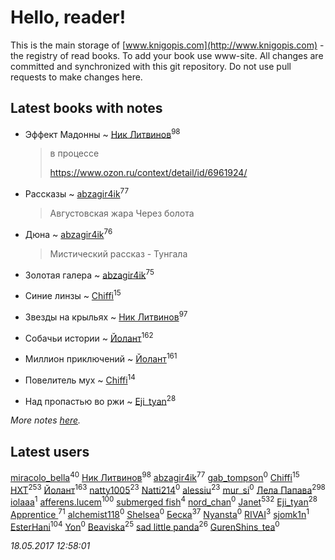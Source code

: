 # Hello, reader!
This is the main storage of [www.knigopis.com](http://www.knigopis.com) - the registry of read books.
To add your book use www-site. All changes are committed and synchronized with this git repository.
Do not use pull requests to make changes here.


## Latest books with notes
* Эффект Мадонны ~ [Ник Литвинов](users/241/241974816-vkontakte)<sup>98</sup>
    > в процессе
    > 
    > https://www.ozon.ru/context/detail/id/6961924/

* Рассказы ~ [abzagir4ik](users/362/3621623-vkontakte)<sup>77</sup>
    > Августовская жара
    > Через болота

* Дюна ~ [abzagir4ik](users/362/3621623-vkontakte)<sup>76</sup>
    > Мистический рассказ - Тунгала

* Золотая галера ~ [abzagir4ik](users/362/3621623-vkontakte)<sup>75</sup>

* Синие линзы ~ [Chiffi](users/105/105831994080785626680-google)<sup>15</sup>

* Звезды на крыльях ~ [Ник Литвинов](users/241/241974816-vkontakte)<sup>97</sup>

* Собачьи истории ~ [Йолант](users/104/104690883692185089260-google)<sup>162</sup>

* Миллион приключений ~ [Йолант](users/104/104690883692185089260-google)<sup>161</sup>

* Повелитель мух ~ [Chiffi](users/105/105831994080785626680-google)<sup>14</sup>

* Над пропастью во ржи ~ [Eji_tyan](users/235/2352103981-twitter)<sup>28</sup>


_More notes [here](latest_books_with_notes.md)._


## Latest users
[miracolo_bella](users/180/180139283-vkontakte)<sup>40</sup> 
[Ник Литвинов](users/241/241974816-vkontakte)<sup>98</sup> 
[abzagir4ik](users/362/3621623-vkontakte)<sup>77</sup> 
[gab_tompson](users/542/5425873-vkontakte)<sup>0</sup> 
[Chiffi](users/105/105831994080785626680-google)<sup>15</sup> 
[HXT](users/100/100002563462782-facebook)<sup>253</sup> 
[Йолант](users/104/104690883692185089260-google)<sup>163</sup> 
[natty1005](users/145/145607502-vkontakte)<sup>23</sup> 
[Natti214](users/143/14306658-vkontakte)<sup>0</sup> 
[alessiu](users/327/32712003-vkontakte)<sup>23</sup> 
[mur_si](users/259/25968795-vkontakte)<sup>0</sup> 
[Лела Папава](users/761/76187635-vkontakte)<sup>298</sup> 
[iolaaa](users/155/15558176-vkontakte)<sup>1</sup> 
[afferens.lucem](users/196/196071655-vkontakte)<sup>100</sup> 
[submerged fish](users/471/471364154-yandex)<sup>4</sup> 
[nord_chan](users/874/87481037-vkontakte)<sup>0</sup> 
[Janet](users/205/20565064-vkontakte)<sup>532</sup> 
[Eji_tyan](users/235/2352103981-twitter)<sup>28</sup> 
[Apprentice ](users/528/52821952-vkontakte)<sup>71</sup> 
[alchemist118](users/319/319009295-vkontakte)<sup>0</sup> 
[Shelsea](users/967/9675370869020666520-mailru)<sup>0</sup> 
[Беска](users/157/1577468-vkontakte)<sup>37</sup> 
[Nyansta](users/241/241453083-vkontakte)<sup>0</sup> 
[RIVAI](users/105/105617470861273678190-google)<sup>3</sup> 
[sjomk1n](users/243/243975624-vkontakte)<sup>1</sup> 
[EsterHani](users/305/30558181-vkontakte)<sup>104</sup> 
[Yon](users/103/10348899-vkontakte)<sup>0</sup> 
[Beaviska](users/102/10202544960024508-facebook)<sup>25</sup> 
[sad little panda](users/188/1882525281990290-facebook)<sup>26</sup> 
[GurenShins_tea](users/712/712242609159274496-twitter)<sup>0</sup> 


_18.05.2017 12:58:01_
